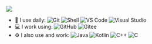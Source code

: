 ![](https://github-readme-stats.vercel.app/api?username=iXeor&theme=dark)
- 🚀 I use daily:
  ![Git](https://img.shields.io/badge/-Git-black?style=plastic&logo=git)
  ![Shell](https://img.shields.io/badge/-Shell-blasck?style=plastic&logo=Shell)
  ![VS Code](https://img.shields.io/badge/-VS%20Code-007ACC?style=plastic&logo=visual-studio-code)
  ![Visual Studio](https://img.shields.io/badge/-Visual%20Studio-007ACC?style=plastic&logo=visual-studio)
- 💻 I work using:
  ![GitHub](https://img.shields.io/badge/-GitHub-181717?style=plastic&logo=github)
  ![Gitee](https://img.shields.io/badge/-Gitee-FCA121?style=plastic&logo=gitee)
- ⚙️ I also use and work: ![Java](https://img.shields.io/badge/-java-3f4441?style=plastic&logo=java) 
  ![Kotlin](https://img.shields.io/badge/-kotlin-006a71?style=plastic&logo=kotlin) 
  ![C++](https://img.shields.io/badge/-C++-00599C?style=plastic&logo=c)
  ![C](https://img.shields.io/badge/-C-00599C?style=plastic&logo=c)
